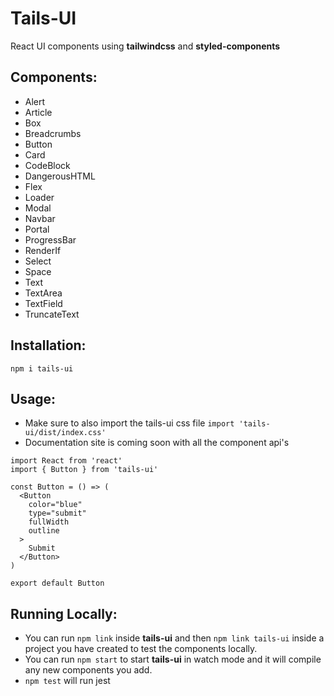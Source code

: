 # Tails-UI
React UI components using **tailwindcss** and **styled-components**

## Components:
- Alert
- Article
- Box
- Breadcrumbs
- Button
- Card
- CodeBlock
- DangerousHTML
- Flex
- Loader
- Modal
- Navbar
- Portal
- ProgressBar
- RenderIf
- Select
- Space
- Text
- TextArea
- TextField
- TruncateText

## Installation:
`npm i tails-ui`

## Usage:
- Make sure to also import the tails-ui css file `import 'tails-ui/dist/index.css'`
- Documentation site is coming soon with all the component api's
```
import React from 'react'
import { Button } from 'tails-ui'

const Button = () => (
  <Button
    color="blue"
    type="submit"
    fullWidth
    outline
  >
    Submit
  </Button>
)

export default Button

```

## Running Locally:
- You can run `npm link` inside **tails-ui** and then `npm link tails-ui` inside a project you have created to test the components locally.
- You can run `npm start` to start **tails-ui** in watch mode and it will compile any new components you add.
- `npm test` will run jest

